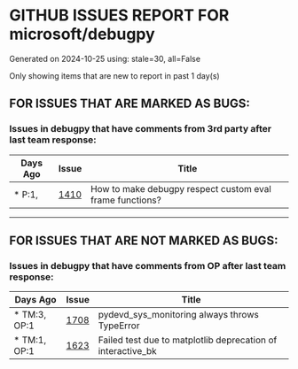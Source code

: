 
# GITHUB ISSUES REPORT FOR microsoft/debugpy


Generated on 2024-10-25 using: stale=30, all=False


Only showing items that are new to report in past 1 day(s)


## FOR ISSUES THAT ARE MARKED AS BUGS:


### Issues in debugpy that have comments from 3rd party after last team response:

| Days Ago | Issue | Title |
| --- | --- | --- |
 | \* P:1,  |[1410](https://github.com/microsoft/debugpy/issues/1410 "How to make debugpy respect custom eval frame functions?")  |How to make debugpy respect custom eval frame functions? |

---

## FOR ISSUES THAT ARE NOT MARKED AS BUGS:


### Issues in debugpy that have comments from OP after last team response:

| Days Ago | Issue | Title |
| --- | --- | --- |
 | \* TM:3, OP:1  |[1708](https://github.com/microsoft/debugpy/issues/1708 "pydevd_sys_monitoring always throws TypeError")  |pydevd_sys_monitoring always throws TypeError |
 | \* TM:1, OP:1  |[1623](https://github.com/microsoft/debugpy/issues/1623 "Failed test due to matplotlib deprecation of interactive_bk")  |Failed test due to matplotlib deprecation of interactive_bk |




















